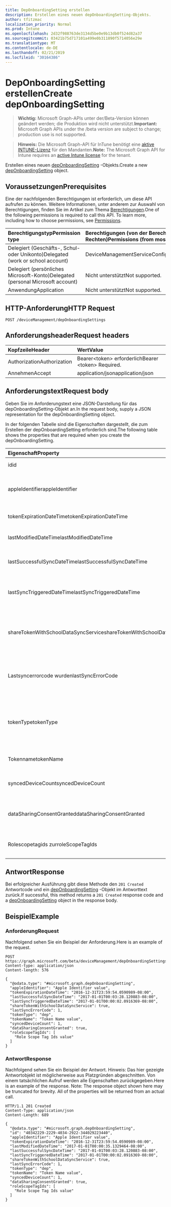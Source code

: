 ```yaml
---
title: DepOnboardingSetting erstellen
description: Erstellen eines neuen depOnboardingSetting-Objekts.
author: tfitzmac
localization_priority: Normal
ms.prod: Intune
ms.openlocfilehash: 2d32f988763de3134d5be0e9b13db0f524d82a37
ms.sourcegitcommit: 03421b75d717101a499e0b311890f5714056e29e
ms.translationtype: MT
ms.contentlocale: de-DE
ms.lasthandoff: 02/21/2019
ms.locfileid: "30164386"
---
```

# <a name="create-deponboardingsetting"></a><span data-ttu-id="3184a-103">DepOnboardingSetting erstellen</span><span class="sxs-lookup"><span data-stu-id="3184a-103">Create depOnboardingSetting</span></span>

> <span data-ttu-id="3184a-104">**Wichtig:** Microsoft Graph-APIs unter der/Beta-Version können geändert werden; die Produktion wird nicht unterstützt.</span><span class="sxs-lookup"><span data-stu-id="3184a-104">**Important:** Microsoft Graph APIs under the /beta version are subject to change; production use is not supported.</span></span>

> <span data-ttu-id="3184a-105">**Hinweis:** Die Microsoft Graph-API für InTune benötigt eine [aktive INTUNE-Lizenz](https://go.microsoft.com/fwlink/?linkid=839381) für den Mandanten.</span><span class="sxs-lookup"><span data-stu-id="3184a-105">**Note:** The Microsoft Graph API for Intune requires an [active Intune license](https://go.microsoft.com/fwlink/?linkid=839381) for the tenant.</span></span>

<span data-ttu-id="3184a-106">Erstellen eines neuen [depOnboardingSetting](../resources/intune-enrollment-deponboardingsetting.md) -Objekts.</span><span class="sxs-lookup"><span data-stu-id="3184a-106">Create a new [depOnboardingSetting](../resources/intune-enrollment-deponboardingsetting.md) object.</span></span>

## <a name="prerequisites"></a><span data-ttu-id="3184a-107">Voraussetzungen</span><span class="sxs-lookup"><span data-stu-id="3184a-107">Prerequisites</span></span>
<span data-ttu-id="3184a-p101">Eine der nachfolgenden Berechtigungen ist erforderlich, um diese API aufrufen zu können. Weitere Informationen, unter anderem zur Auswahl von Berechtigungen, finden Sie im Artikel zum Thema [Berechtigungen](/concepts/permissions-reference.md).</span><span class="sxs-lookup"><span data-stu-id="3184a-p101">One of the following permissions is required to call this API. To learn more, including how to choose permissions, see [Permissions](/concepts/permissions-reference.md).</span></span>

|<span data-ttu-id="3184a-110">Berechtigungstyp</span><span class="sxs-lookup"><span data-stu-id="3184a-110">Permission type</span></span>|<span data-ttu-id="3184a-111">Berechtigungen (von der Berechtigung mit den meisten Rechten zu der mit den wenigsten Rechten)</span><span class="sxs-lookup"><span data-stu-id="3184a-111">Permissions (from most to least privileged)</span></span>|
|:---|:---|
|<span data-ttu-id="3184a-112">Delegiert (Geschäfts-, Schul- oder Unikonto)</span><span class="sxs-lookup"><span data-stu-id="3184a-112">Delegated (work or school account)</span></span>|<span data-ttu-id="3184a-113">DeviceManagementServiceConfig.ReadWrite.All</span><span class="sxs-lookup"><span data-stu-id="3184a-113">DeviceManagementServiceConfig.ReadWrite.All</span></span>|
|<span data-ttu-id="3184a-114">Delegiert (persönliches Microsoft-Konto)</span><span class="sxs-lookup"><span data-stu-id="3184a-114">Delegated (personal Microsoft account)</span></span>|<span data-ttu-id="3184a-115">Nicht unterstützt</span><span class="sxs-lookup"><span data-stu-id="3184a-115">Not supported.</span></span>|
|<span data-ttu-id="3184a-116">Anwendung</span><span class="sxs-lookup"><span data-stu-id="3184a-116">Application</span></span>|<span data-ttu-id="3184a-117">Nicht unterstützt</span><span class="sxs-lookup"><span data-stu-id="3184a-117">Not supported.</span></span>|

## <a name="http-request"></a><span data-ttu-id="3184a-118">HTTP-Anforderung</span><span class="sxs-lookup"><span data-stu-id="3184a-118">HTTP Request</span></span>
<!-- {
  "blockType": "ignored"
}
-->
``` http
POST /deviceManagement/depOnboardingSettings
```

## <a name="request-headers"></a><span data-ttu-id="3184a-119">Anforderungsheader</span><span class="sxs-lookup"><span data-stu-id="3184a-119">Request headers</span></span>
|<span data-ttu-id="3184a-120">Kopfzeile</span><span class="sxs-lookup"><span data-stu-id="3184a-120">Header</span></span>|<span data-ttu-id="3184a-121">Wert</span><span class="sxs-lookup"><span data-stu-id="3184a-121">Value</span></span>|
|:---|:---|
|<span data-ttu-id="3184a-122">Authorization</span><span class="sxs-lookup"><span data-stu-id="3184a-122">Authorization</span></span>|<span data-ttu-id="3184a-123">Bearer&lt;token&gt; erforderlich</span><span class="sxs-lookup"><span data-stu-id="3184a-123">Bearer &lt;token&gt; Required.</span></span>|
|<span data-ttu-id="3184a-124">Annehmen</span><span class="sxs-lookup"><span data-stu-id="3184a-124">Accept</span></span>|<span data-ttu-id="3184a-125">application/json</span><span class="sxs-lookup"><span data-stu-id="3184a-125">application/json</span></span>|

## <a name="request-body"></a><span data-ttu-id="3184a-126">Anforderungstext</span><span class="sxs-lookup"><span data-stu-id="3184a-126">Request body</span></span>
<span data-ttu-id="3184a-127">Geben Sie im Anforderungstext eine JSON-Darstellung für das depOnboardingSetting-Objekt an.</span><span class="sxs-lookup"><span data-stu-id="3184a-127">In the request body, supply a JSON representation for the depOnboardingSetting object.</span></span>

<span data-ttu-id="3184a-128">In der folgenden Tabelle sind die Eigenschaften dargestellt, die zum Erstellen der depOnboardingSetting erforderlich sind.</span><span class="sxs-lookup"><span data-stu-id="3184a-128">The following table shows the properties that are required when you create the depOnboardingSetting.</span></span>

|<span data-ttu-id="3184a-129">Eigenschaft</span><span class="sxs-lookup"><span data-stu-id="3184a-129">Property</span></span>|<span data-ttu-id="3184a-130">Typ</span><span class="sxs-lookup"><span data-stu-id="3184a-130">Type</span></span>|<span data-ttu-id="3184a-131">Beschreibung</span><span class="sxs-lookup"><span data-stu-id="3184a-131">Description</span></span>|
|:---|:---|:---|
|<span data-ttu-id="3184a-132">id</span><span class="sxs-lookup"><span data-stu-id="3184a-132">id</span></span>|<span data-ttu-id="3184a-133">String</span><span class="sxs-lookup"><span data-stu-id="3184a-133">String</span></span>|<span data-ttu-id="3184a-134">UUID für das Objekt</span><span class="sxs-lookup"><span data-stu-id="3184a-134">UUID for the object</span></span>|
|<span data-ttu-id="3184a-135">appleIdentifier</span><span class="sxs-lookup"><span data-stu-id="3184a-135">appleIdentifier</span></span>|<span data-ttu-id="3184a-136">String</span><span class="sxs-lookup"><span data-stu-id="3184a-136">String</span></span>|<span data-ttu-id="3184a-137">Die Apple-ID, die zum Abrufen des aktuellen Tokens verwendet wird.</span><span class="sxs-lookup"><span data-stu-id="3184a-137">The Apple ID used to obtain the current token.</span></span>|
|<span data-ttu-id="3184a-138">tokenExpirationDateTime</span><span class="sxs-lookup"><span data-stu-id="3184a-138">tokenExpirationDateTime</span></span>|<span data-ttu-id="3184a-139">DateTimeOffset</span><span class="sxs-lookup"><span data-stu-id="3184a-139">DateTimeOffset</span></span>|<span data-ttu-id="3184a-140">Wenn das Token abläuft.</span><span class="sxs-lookup"><span data-stu-id="3184a-140">When the token will expire.</span></span>|
|<span data-ttu-id="3184a-141">lastModifiedDateTime</span><span class="sxs-lookup"><span data-stu-id="3184a-141">lastModifiedDateTime</span></span>|<span data-ttu-id="3184a-142">DateTimeOffset</span><span class="sxs-lookup"><span data-stu-id="3184a-142">DateTimeOffset</span></span>|<span data-ttu-id="3184a-143">Wenn der Dienst an Bord war.</span><span class="sxs-lookup"><span data-stu-id="3184a-143">When the service was onboarded.</span></span>|
|<span data-ttu-id="3184a-144">lastSuccessfulSyncDateTime</span><span class="sxs-lookup"><span data-stu-id="3184a-144">lastSuccessfulSyncDateTime</span></span>|<span data-ttu-id="3184a-145">DateTimeOffset</span><span class="sxs-lookup"><span data-stu-id="3184a-145">DateTimeOffset</span></span>|<span data-ttu-id="3184a-146">Wenn der Dienst zuletzt mit InTune syned</span><span class="sxs-lookup"><span data-stu-id="3184a-146">When the service last syned with Intune</span></span>|
|<span data-ttu-id="3184a-147">lastSyncTriggeredDateTime</span><span class="sxs-lookup"><span data-stu-id="3184a-147">lastSyncTriggeredDateTime</span></span>|<span data-ttu-id="3184a-148">DateTimeOffset</span><span class="sxs-lookup"><span data-stu-id="3184a-148">DateTimeOffset</span></span>|<span data-ttu-id="3184a-149">Wenn InTune eine Synchronisierung zuletzt angefordert hat.</span><span class="sxs-lookup"><span data-stu-id="3184a-149">When Intune last requested a sync.</span></span>|
|<span data-ttu-id="3184a-150">shareTokenWithSchoolDataSyncService</span><span class="sxs-lookup"><span data-stu-id="3184a-150">shareTokenWithSchoolDataSyncService</span></span>|<span data-ttu-id="3184a-151">Boolean</span><span class="sxs-lookup"><span data-stu-id="3184a-151">Boolean</span></span>|<span data-ttu-id="3184a-152">Gibt an, ob die DEP-Token-Freigabe mit dem School Data Sync-Dienst aktiviert ist.</span><span class="sxs-lookup"><span data-stu-id="3184a-152">Whether or not the Dep token sharing is enabled with the School Data Sync service.</span></span>|
|<span data-ttu-id="3184a-153">Lastsyncerrorcode wurden</span><span class="sxs-lookup"><span data-stu-id="3184a-153">lastSyncErrorCode</span></span>|<span data-ttu-id="3184a-154">Int32</span><span class="sxs-lookup"><span data-stu-id="3184a-154">Int32</span></span>|<span data-ttu-id="3184a-155">Fehlercode, der von Apple während der letzten DEP-Synchronisierung gemeldet wurde.</span><span class="sxs-lookup"><span data-stu-id="3184a-155">Error code reported by Apple during last dep sync.</span></span>|
|<span data-ttu-id="3184a-156">tokenType</span><span class="sxs-lookup"><span data-stu-id="3184a-156">tokenType</span></span>|[<span data-ttu-id="3184a-157">depTokenType</span><span class="sxs-lookup"><span data-stu-id="3184a-157">depTokenType</span></span>](../resources/intune-enrollment-deptokentype.md)|<span data-ttu-id="3184a-158">Ruft den Typ der DEP-Token ab oder legt ihn fest.</span><span class="sxs-lookup"><span data-stu-id="3184a-158">Gets or sets the Dep Token Type.</span></span> <span data-ttu-id="3184a-159">Mögliche Werte sind: `none`, `dep` und `appleSchoolManager`.</span><span class="sxs-lookup"><span data-stu-id="3184a-159">Possible values are: `none`, `dep`, `appleSchoolManager`.</span></span>|
|<span data-ttu-id="3184a-160">Tokenname</span><span class="sxs-lookup"><span data-stu-id="3184a-160">tokenName</span></span>|<span data-ttu-id="3184a-161">Zeichenfolge</span><span class="sxs-lookup"><span data-stu-id="3184a-161">String</span></span>|<span data-ttu-id="3184a-162">Anzeige Name für DEP-Token</span><span class="sxs-lookup"><span data-stu-id="3184a-162">Friendly Name for Dep Token</span></span>|
|<span data-ttu-id="3184a-163">syncedDeviceCount</span><span class="sxs-lookup"><span data-stu-id="3184a-163">syncedDeviceCount</span></span>|<span data-ttu-id="3184a-164">Int32</span><span class="sxs-lookup"><span data-stu-id="3184a-164">Int32</span></span>|<span data-ttu-id="3184a-165">Ruft die Anzahl synchronisierter Geräte ab.</span><span class="sxs-lookup"><span data-stu-id="3184a-165">Gets synced device count</span></span>|
|<span data-ttu-id="3184a-166">dataSharingConsentGranted</span><span class="sxs-lookup"><span data-stu-id="3184a-166">dataSharingConsentGranted</span></span>|<span data-ttu-id="3184a-167">Boolean</span><span class="sxs-lookup"><span data-stu-id="3184a-167">Boolean</span></span>|<span data-ttu-id="3184a-168">Einwilligung zur Datenfreigabe mit Apple DEP Service</span><span class="sxs-lookup"><span data-stu-id="3184a-168">Consent granted for data sharing with Apple Dep Service</span></span>|
|<span data-ttu-id="3184a-169">Rolescopetagids zur</span><span class="sxs-lookup"><span data-stu-id="3184a-169">roleScopeTagIds</span></span>|<span data-ttu-id="3184a-170">String collection</span><span class="sxs-lookup"><span data-stu-id="3184a-170">String collection</span></span>|<span data-ttu-id="3184a-171">Liste der Bereichs Tags für diese Entitätsinstanz.</span><span class="sxs-lookup"><span data-stu-id="3184a-171">List of Scope Tags for this Entity instance.</span></span>|



## <a name="response"></a><span data-ttu-id="3184a-172">Antwort</span><span class="sxs-lookup"><span data-stu-id="3184a-172">Response</span></span>
<span data-ttu-id="3184a-173">Bei erfolgreicher Ausführung gibt diese Methode den `201 Created` Antwortcode und ein [depOnboardingSetting](../resources/intune-enrollment-deponboardingsetting.md) -Objekt im Antworttext zurück.</span><span class="sxs-lookup"><span data-stu-id="3184a-173">If successful, this method returns a `201 Created` response code and a [depOnboardingSetting](../resources/intune-enrollment-deponboardingsetting.md) object in the response body.</span></span>

## <a name="example"></a><span data-ttu-id="3184a-174">Beispiel</span><span class="sxs-lookup"><span data-stu-id="3184a-174">Example</span></span>

### <a name="request"></a><span data-ttu-id="3184a-175">Anforderung</span><span class="sxs-lookup"><span data-stu-id="3184a-175">Request</span></span>
<span data-ttu-id="3184a-176">Nachfolgend sehen Sie ein Beispiel der Anforderung.</span><span class="sxs-lookup"><span data-stu-id="3184a-176">Here is an example of the request.</span></span>
``` http
POST https://graph.microsoft.com/beta/deviceManagement/depOnboardingSettings
Content-type: application/json
Content-length: 576

{
  "@odata.type": "#microsoft.graph.depOnboardingSetting",
  "appleIdentifier": "Apple Identifier value",
  "tokenExpirationDateTime": "2016-12-31T23:59:54.0590989-08:00",
  "lastSuccessfulSyncDateTime": "2017-01-01T00:03:28.120883-08:00",
  "lastSyncTriggeredDateTime": "2017-01-01T00:00:02.0916369-08:00",
  "shareTokenWithSchoolDataSyncService": true,
  "lastSyncErrorCode": 1,
  "tokenType": "dep",
  "tokenName": "Token Name value",
  "syncedDeviceCount": 1,
  "dataSharingConsentGranted": true,
  "roleScopeTagIds": [
    "Role Scope Tag Ids value"
  ]
}
```

### <a name="response"></a><span data-ttu-id="3184a-177">Antwort</span><span class="sxs-lookup"><span data-stu-id="3184a-177">Response</span></span>
<span data-ttu-id="3184a-p103">Nachfolgend sehen Sie ein Beispiel der Antwort. Hinweis: Das hier gezeigte Antwortobjekt ist möglicherweise aus Platzgründen abgeschnitten. Von einem tatsächlichen Aufruf werden alle Eigenschaften zurückgegeben.</span><span class="sxs-lookup"><span data-stu-id="3184a-p103">Here is an example of the response. Note: The response object shown here may be truncated for brevity. All of the properties will be returned from an actual call.</span></span>
``` http
HTTP/1.1 201 Created
Content-Type: application/json
Content-Length: 689

{
  "@odata.type": "#microsoft.graph.depOnboardingSetting",
  "id": "40342229-2229-4034-2922-344029223440",
  "appleIdentifier": "Apple Identifier value",
  "tokenExpirationDateTime": "2016-12-31T23:59:54.0590989-08:00",
  "lastModifiedDateTime": "2017-01-01T00:00:35.1329464-08:00",
  "lastSuccessfulSyncDateTime": "2017-01-01T00:03:28.120883-08:00",
  "lastSyncTriggeredDateTime": "2017-01-01T00:00:02.0916369-08:00",
  "shareTokenWithSchoolDataSyncService": true,
  "lastSyncErrorCode": 1,
  "tokenType": "dep",
  "tokenName": "Token Name value",
  "syncedDeviceCount": 1,
  "dataSharingConsentGranted": true,
  "roleScopeTagIds": [
    "Role Scope Tag Ids value"
  ]
}
```




